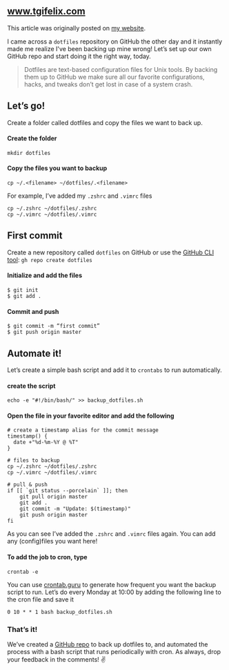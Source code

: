 ## www.tgifelix.com
This article was originally posted on [my website](https://www.tgifelix.com/).

I came across a `dotfiles` repository on GitHub the other day and it instantly made me realize I've been backing up mine wrong! Let’s set up our own GitHub repo and start doing it the right way, today.

> Dotfiles are text-based configuration files for Unix tools. By backing them up to GitHub we make sure all our favorite configurations, hacks, and tweaks don’t get lost in case of a system crash. 

## Let’s go!
Create a folder called dotfiles and copy the files we want to back up.
#### Create the folder
```
mkdir dotfiles
```

#### Copy the files you want to backup
```
cp ~/.<filename> ~/dotfiles/.<filename>
```
For example, I’ve added my `.zshrc` and `.vimrc` files
```
cp ~/.zshrc ~/dotfiles/.zshrc
cp ~/.vimrc ~/dotfiles/.vimrc
```

## First commit 
Create a new repository called `dotfiles` on GitHub or use the [GitHub CLI tool](https://cli.github.com): `gh repo create dotfiles`

#### Initialize and add the files
```
$ git init
$ git add .
```
#### Commit and push
```
$ git commit -m “first commit”
$ git push origin master
```


## Automate it!
Let’s create a simple bash script and add it to `crontabs` to run automatically.

#### create the script
```
echo -e "#!/bin/bash/" >> backup_dotfiles.sh
```

#### Open the file in your favorite editor and add the following
```
# create a timestamp alias for the commit message
timestamp() {
  date +"%d-%m-%Y @ %T"
}

# files to backup
cp ~/.zshrc ~/dotfiles/.zshrc
cp ~/.vimrc ~/dotfiles/.vimrc

# pull & push
if [[ `git status --porcelain` ]]; then
    git pull origin master
    git add .
    git commit -m "Update: $(timestamp)"
    git push origin master
fi
```
As you can see I’ve added the `.zshrc` and `.vimrc` files again. You can add any (config)files you want here!

#### To add the job to cron, type
```
crontab -e
```
You can use [crontab.guru](https://crontab.guru) to generate how frequent you want the backup script to run. Let’s do every Monday at 10:00 by adding the following line to the cron file and save it
```
0 10 * * 1 bash backup_dotfiles.sh
```


### That’s it!

We’ve created a [GitHub repo](https://github.com/tgifelix/dotfiles) to back up dotfiles to, and automated the process with a bash script that runs periodically with cron. As always, drop your feedback in the comments! ✌️
